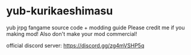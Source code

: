 # yub-kurikaeshimasu
yub jrpg fangame source code + modding guide
Please credit me if you making mod! Also don't make your mod commercial!

official discord server: https://discord.gg/zg4mVSHP5q
